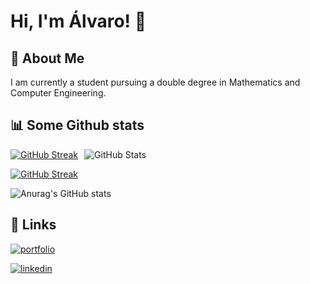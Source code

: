 # Hi, I'm Álvaro! 👋

## 🚀 About Me
I am currently a student pursuing a double degree in Mathematics and Computer Engineering.

## 📊 Some Github stats

<div style="display: flex; gap: 10px; flex-wrap: wrap;">
  <a href="https://git.io/streak-stats">
    <img src="https://streak-stats.demolab.com?user=Alvinceleste2&theme=gruvbox&date_format=M%20j%5B%2C%20Y%5D&card_width=420" alt="GitHub Streak"/>
  </a>
  <img src="https://github-readme-stats.vercel.app/api?username=alvinceleste2&show_icons=true&card_width=380&theme=gruvbox" alt="GitHub Stats"/>
</div>


[![GitHub Streak](https://streak-stats.demolab.com?user=Alvinceleste2&theme=gruvbox&date_format=M%20j%5B%2C%20Y%5D&card_width=500)](https://git.io/streak-stats)

![Anurag's GitHub stats](https://github-readme-stats.vercel.app/api?username=alvinceleste2&show_icons=true&card_width=500&theme=gruvbox)


## 🔗 Links

[![portfolio](https://img.shields.io/badge/my_portfolio-000?style=for-the-badge&logo=ko-fi&logoColor=white)](https://alvinceleste.eu/)

[![linkedin](https://img.shields.io/badge/linkedin-0A66C2?style=for-the-badge&logo=linkedin&logoColor=white)](https://www.linkedin.com/in/alvaro-grande)
